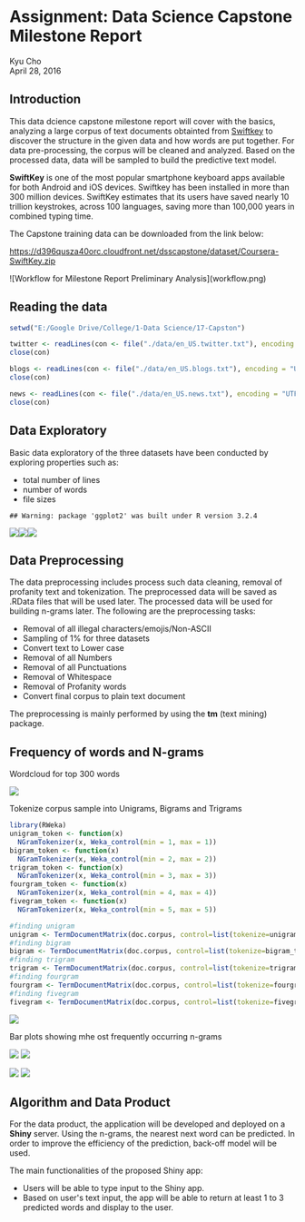 # Assignment: Data Science Capstone Milestone Report
Kyu Cho  
April 28, 2016  



## Introduction

This data dcience capstone milestone report will cover with the basics, analyzing a large corpus of text documents obtainted from [Swiftkey](https://swiftkey.com/en) to discover the structure in the given data and how words are put together. For data pre-processing, the corpus will be cleaned and analyzed. Based on the processed data, data will be sampled to build the predictive text model.

**SwiftKey** is one of the most popular smartphone keyboard apps available for both Android and iOS devices. Swiftkey has been installed in more than 300 million devices. SwiftKey estimates that its users have saved nearly 10 trillion keystrokes, across 100 languages, saving more than 100,000 years in combined typing time.

The Capstone training data can be downloaded from the link below:

https://d396qusza40orc.cloudfront.net/dsscapstone/dataset/Coursera-SwiftKey.zip

<div style="width:557px; height=487px">
![Workflow for Milestone Report Preliminary Analysis](workflow.png)
</div>

## Reading the data


```r
setwd("E:/Google Drive/College/1-Data Science/17-Capston")

twitter <- readLines(con <- file("./data/en_US.twitter.txt"), encoding = "UTF-8", skipNul = TRUE)
close(con)

blogs <- readLines(con <- file("./data/en_US.blogs.txt"), encoding = "UTF-8", skipNul = TRUE)
close(con)

news <- readLines(con <- file("./data/en_US.news.txt"), encoding = "UTF-8", skipNul = TRUE)
close(con)
```
## Data Exploratory

Basic data exploratory of the three datasets have been conducted by exploring properties such as:

- total number of lines
- number of words
- file sizes



```
## Warning: package 'ggplot2' was built under R version 3.2.4
```

![](milestone_report_files/figure-html/unnamed-chunk-3-1.png)![](milestone_report_files/figure-html/unnamed-chunk-3-2.png)![](milestone_report_files/figure-html/unnamed-chunk-3-3.png)


## Data Preprocessing

The data preprocessing includes process such data cleaning, removal of profanity text and tokenization. The preprocessed data will be saved as .RData files that will be used later. The processed data will be used for building n-grams later. The following are the preprocessing tasks:

- Removal of all illegal characters/emojis/Non-ASCII
- Sampling of 1% for three datasets
- Convert text to Lower case
- Removal of all Numbers
- Removal of all Punctuations
- Removal of Whitespace
- Removal of Profanity words
- Convert final corpus to plain text document

The preprocessing is mainly performed by using the **tm** (text mining) package. 




## Frequency of words and N-grams

Wordcloud for top 300 words

![](milestone_report_files/figure-html/unnamed-chunk-5-1.png)


Tokenize corpus sample into Unigrams, Bigrams and Trigrams


```r
library(RWeka)
unigram_token <- function(x)
  NGramTokenizer(x, Weka_control(min = 1, max = 1))
bigram_token <- function(x)
  NGramTokenizer(x, Weka_control(min = 2, max = 2))
trigram_token <- function(x)
  NGramTokenizer(x, Weka_control(min = 3, max = 3))
fourgram_token <- function(x)
  NGramTokenizer(x, Weka_control(min = 4, max = 4))
fivegram_token <- function(x)
  NGramTokenizer(x, Weka_control(min = 5, max = 5))

#finding unigram
unigram <- TermDocumentMatrix(doc.corpus, control=list(tokenize=unigram_token))
#finding bigram
bigram <- TermDocumentMatrix(doc.corpus, control=list(tokenize=bigram_token))
#finding trigram
trigram <- TermDocumentMatrix(doc.corpus, control=list(tokenize=trigram_token))
#finding fourgram
fourgram <- TermDocumentMatrix(doc.corpus, control=list(tokenize=fourgram_token))
#finding fivegram
fivegram <- TermDocumentMatrix(doc.corpus, control=list(tokenize=fivegram_token))
```
![](milestone_report_files/figure-html/unnamed-chunk-7-1.png)

Bar plots showing mhe ost frequently occurring n-grams

![](milestone_report_files/figure-html/unnamed-chunk-8-1.png)
![](milestone_report_files/figure-html/unnamed-chunk-9-1.png)

![](milestone_report_files/figure-html/unnamed-chunk-10-1.png)
![](milestone_report_files/figure-html/unnamed-chunk-11-1.png)


## Algorithm and Data Product

For the data product, the application will be developed and deployed on a **Shiny** server. Using the n-grams, the nearest next word can be predicted. In order to improve the efficiency of the prediction, back-off model will be used.  

The main functionalities of the proposed Shiny app:

- Users will be able to type input to the Shiny app.
- Based on user's text input, the app will be able to return at least 1 to 3 predicted words and display to the user.
